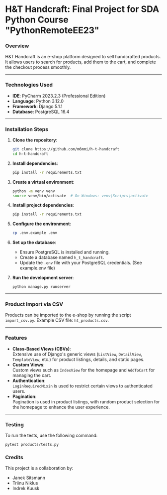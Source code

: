 # H&T Handcraft: Final Project for SDA Python Course "PythonRemoteEE23"

### Overview  
H&T Handcraft is an e-shop platform designed to sell handcrafted products. It allows users to search for products, add them to the cart, and complete the checkout process smoothly.

---

### Technologies Used  
- **IDE**: PyCharm 2023.2.3 (Professional Edition)  
- **Language**: Python 3.12.0  
- **Framework**: Django 5.1.1  
- **Database**: PostgreSQL 16.4  

---

### Installation Steps  

1. **Clone the repository**:  
    ```bash  
    git clone https://github.com/m6mmi/h-t-handcraft  
    cd h-t-handcraft  
    ```  

2. **Install dependencies**:  
    ```bash  
    pip install -r requirements.txt  
    ```  

3. **Create a virtual environment**:  
    ```bash  
    python -m venv venv  
    source venv/bin/activate  # On Windows: venv\Scripts\activate  
    ```  

4. **Install project dependencies**:  
    ```bash  
    pip install -r requirements.txt  
    ```  

5. **Configure the environment**:  
    ```bash  
    cp .env.example .env  
    ```  

6. **Set up the database**:  
    - Ensure PostgreSQL is installed and running.  
    - Create a database named `h_t_handcraft`.  
    - Update the `.env` file with your PostgreSQL credentials. (See example.env file)

7. **Run the development server**:  
    ```bash  
    python manage.py runserver  
    ```

---

### Product Import via CSV  
Products can be imported to the e-shop by running the script `import_csv.py`. Example CSV file: `ht_products.csv`.

---

### Features  

- **Class-Based Views (CBVs)**:  
  Extensive use of Django's generic views (`ListView`, `DetailView`, `TemplateView`, etc.) for product listings, details, and static pages.  
- **Custom Views**:  
  Custom views such as `IndexView` for the homepage and `AddToCart` for managing the cart.  
- **Authentication**:  
  `LoginRequiredMixin` is used to restrict certain views to authenticated users.  
- **Pagination**:  
  Pagination is used in product listings, with random product selection for the homepage to enhance the user experience.

---

### Testing  

To run the tests, use the following command:  
```bash  
pytest products/tests.py  

```


### Credits
This project is a collaboration by:

- Janek Sitsmann
- Triinu Niklus
- Indrek Kuusk
